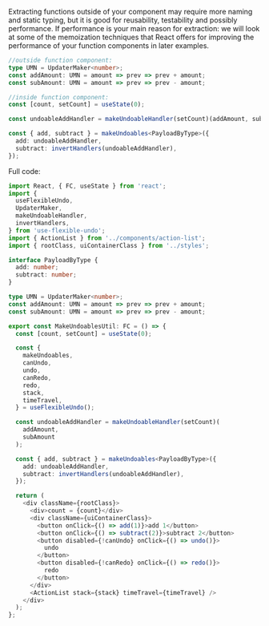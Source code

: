 Extracting functions outside of your component may require more naming and static typing, but it is good for reusability, testability and possibly performance. If performance is your main reason for extraction: we will look at some of the memoization techniques that React offers for improving the performance of your function components in later examples.

```typescript
//outside function component:
type UMN = UpdaterMaker<number>;
const addAmount: UMN = amount => prev => prev + amount;
const subAmount: UMN = amount => prev => prev - amount;

//inside function component:
const [count, setCount] = useState(0);

const undoableAddHandler = makeUndoableHandler(setCount)(addAmount, subAmount);

const { add, subtract } = makeUndoables<PayloadByType>({
  add: undoableAddHandler,
  subtract: invertHandlers(undoableAddHandler),
});
```

Full code:

```typescript
import React, { FC, useState } from 'react';
import {
  useFlexibleUndo,
  UpdaterMaker,
  makeUndoableHandler,
  invertHandlers,
} from 'use-flexible-undo';
import { ActionList } from '../components/action-list';
import { rootClass, uiContainerClass } from '../styles';

interface PayloadByType {
  add: number;
  subtract: number;
}

type UMN = UpdaterMaker<number>;
const addAmount: UMN = amount => prev => prev + amount;
const subAmount: UMN = amount => prev => prev - amount;

export const MakeUndoablesUtil: FC = () => {
  const [count, setCount] = useState(0);

  const {
    makeUndoables,
    canUndo,
    undo,
    canRedo,
    redo,
    stack,
    timeTravel,
  } = useFlexibleUndo();

  const undoableAddHandler = makeUndoableHandler(setCount)(
    addAmount,
    subAmount
  );

  const { add, subtract } = makeUndoables<PayloadByType>({
    add: undoableAddHandler,
    subtract: invertHandlers(undoableAddHandler),
  });

  return (
    <div className={rootClass}>
      <div>count = {count}</div>
      <div className={uiContainerClass}>
        <button onClick={() => add(1)}>add 1</button>
        <button onClick={() => subtract(2)}>subtract 2</button>
        <button disabled={!canUndo} onClick={() => undo()}>
          undo
        </button>
        <button disabled={!canRedo} onClick={() => redo()}>
          redo
        </button>
      </div>
      <ActionList stack={stack} timeTravel={timeTravel} />
    </div>
  );
};
```
